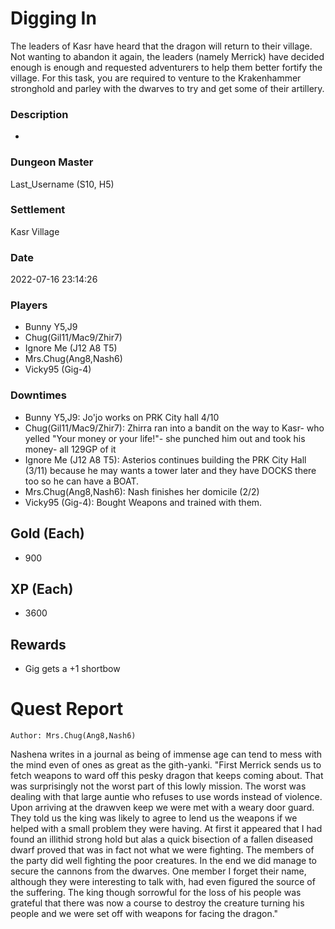 # Digging In
The leaders of Kasr have heard that the dragon will return to their village. Not wanting to abandon it again, the leaders (namely Merrick) have decided enough is enough and requested adventurers to help them better fortify the village. For this task, you are required to venture to the Krakenhammer stronghold and parley with the dwarves to try and get some of their artillery.
### Description
-
### Dungeon Master
Last_Username (S10, H5)
### Settlement
Kasr Village
### Date
2022-07-16 23:14:26
### Players
* Bunny Y5,J9
* Chug(Gil11/Mac9/Zhir7)
* Ignore Me (J12 A8 T5)
* Mrs.Chug(Ang8,Nash6)
* Vicky95 (Gig-4)
### Downtimes
* Bunny Y5,J9: Jo'jo works on PRK City hall 4/10
* Chug(Gil11/Mac9/Zhir7): Zhirra ran into a bandit on the way to Kasr- who yelled "Your money or your life!"- she punched him out and took his money- all 129GP of it
* Ignore Me (J12 A8 T5): Asterios continues building the PRK City Hall (3/11) because he may wants a tower later and they have DOCKS there too so he can have a BOAT.
* Mrs.Chug(Ang8,Nash6): Nash finishes her domicile (2/2)
* Vicky95 (Gig-4): Bought Weapons and trained with them.
## Gold (Each)
* 900
## XP (Each)
* 3600
## Rewards
* Gig gets a +1 shortbow
# Quest Report
`Author: Mrs.Chug(Ang8,Nash6)`


Nashena writes in a journal as being of immense age can tend to mess with the mind even of ones as great as the gith-yanki. "First Merrick sends us to fetch weapons to ward off this pesky dragon that keeps coming about. That was surprisingly not the worst part of this lowly mission. The worst was dealing with that large auntie who refuses to use words instead of violence. Upon arriving at the drawven keep we were met with a weary door guard. They told us the king was likely to agree to lend us the weapons if we helped with a small problem they were having. At first it appeared that I had found an illithid strong hold but alas a quick bisection of a fallen diseased dwarf proved that was in fact not what we were fighting. The members of the party did well fighting the poor creatures. In the end we did manage to secure the cannons from the dwarves. One member I forget their name, although they were interesting to talk with, had even figured the source of the suffering. The king though sorrowful for the loss of his people was grateful that there was now a course to destroy the creature turning his people and we were set off with weapons for facing the dragon."